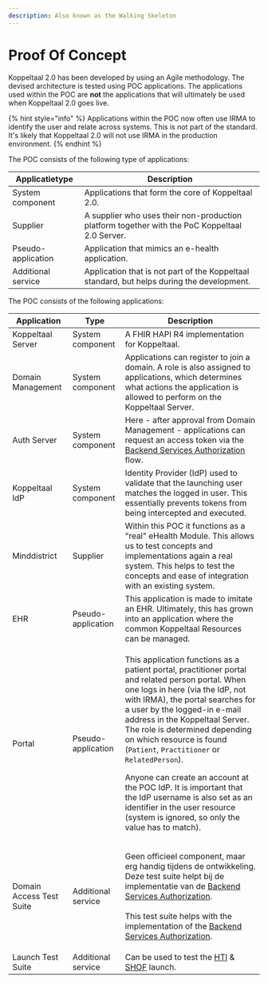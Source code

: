```yaml
---
description: Also known as the Walking Skeleton
---
```


# Proof Of Concept

Koppeltaal 2.0 has been developed by using an Agile methodology. The devised architecture is tested using POC applications. The applications used within the POC are **not** the applications that will ultimately be used when Koppeltaal 2.0 goes live.

{% hint style="info" %}
Applications within the POC now often use IRMA to identify the user and relate across systems. This is not part of the standard. It's likely that Koppeltaal 2.0 will not use IRMA in the production environment.
{% endhint %}

The POC consists of the following type of applications:

| Applicatietype     | Description                                                                                    |
| ------------------ | ---------------------------------------------------------------------------------------------- |
| System component   | Applications that form the core of Koppeltaal 2.0.                                             |
| Supplier           | A supplier who uses their non-production platform together with the PoC Koppeltaal 2.0 Server. |
| Pseudo-application | Application that mimics an e-health application.                                               |
| Additional service | Application that is not part of the Koppeltaal standard, but helps during the development.     |

The POC consists of the following applications:

| Application              | Type               | Description                                                                                                                                                                                                                                                                                                                                                                                                                                                                                                                                                                                         |
| ------------------------ | ------------------ | --------------------------------------------------------------------------------------------------------------------------------------------------------------------------------------------------------------------------------------------------------------------------------------------------------------------------------------------------------------------------------------------------------------------------------------------------------------------------------------------------------------------------------------------------------------------------------------------------- |
| Koppeltaal Server        | System component   | A FHIR HAPI R4 implementation for Koppeltaal.                                                                                                                                                                                                                                                                                                                                                                                                                                                                                                                                                       |
| Domain Management        | System component   | Applications can register to join a domain. A role is also assigned to applications, which determines what actions the application is allowed to perform on the Koppeltaal Server.                                                                                                                                                                                                                                                                                                                                                                                                                  |
| Auth Server              | System component   | Here - after approval from Domain Management - applications can request an access token via the [Backend Services Authorization](https://hl7.org/fhir/uv/bulkdata/authorization/index.html#obtaining-an-access-token) flow.                                                                                                                                                                                                                                                                                                                                                                         |
| Koppeltaal IdP           | System component   | Identity Provider (IdP) used to validate that the launching user matches the logged in user. This essentially prevents tokens from being intercepted and executed.                                                                                                                                                                                                                                                                                                                                                                                                                                  |
| Minddistrict             | Supplier           | Within this POC it functions as a "real" eHealth Module. This allows us to test concepts and implementations again a real system. This helps to test the concepts and ease of integration with an existing system.                                                                                                                                                                                                                                                                                                                                                                                  |
| EHR                      | Pseudo-application | This application is made to imitate an EHR. Ultimately, this has grown into an application where the common Koppeltaal Resources can be managed.                                                                                                                                                                                                                                                                                                                                                                                                                                                    |
| Portal                   | Pseudo-application | <p>This application functions as a patient portal, practitioner portal and related person portal. When one logs in here (via the IdP, not with IRMA), the portal searches for a user by the logged-in e-mail address in the Koppeltaal Server. The role is determined depending on which resource is found (<code>Patient</code>, <code>Practitioner</code> or <code>RelatedPerson</code>).<br></p><p>Anyone can create an account at the POC IdP. It is important that the IdP username is also set as an identifier in the user resource (system is ignored, so only the value has to match).</p> |
| Domain Access Test Suite | Additional service | <p>Geen officieel component, maar erg handig tijdens de ontwikkeling. Deze test suite helpt bij de implementatie van de  <a href="https://hl7.org/fhir/uv/bulkdata/authorization/index.html#obtaining-an-access-token">Backend Services Authorization</a>.<br><br>This test suite helps with the implementation of the <a href="https://hl7.org/fhir/uv/bulkdata/authorization/index.html#obtaining-an-access-token">Backend Services Authorization</a>.</p>                                                                                                                                        |
| Launch Test Suite        | Additional service | Can be used to test the [HTI](../../technische-howto/launchen/hti.md) & [SHOF](../../technische-howto/launchen/smart-hti-on-fhir.md) launch.                                                                                                                                                                                                                                                                                                                                                                                                                                                        |


